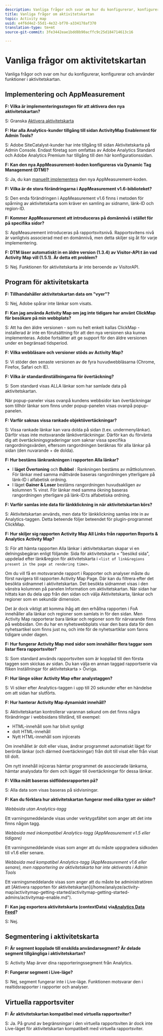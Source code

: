 ```yaml
---
description: Vanliga frågor och svar om hur du konfigurerar, konfigurerar och använder funktioner i aktivitetskartan.
title: Vanliga frågor om aktivitetskartan
topic: Activity map
uuid: e4f6d4e2-55d1-4e32-bf70-a334178af370
translation-type: tm+mt
source-git-commit: 3fe3442eae1bdd8b90acffc9c25d184714613c16

---
```



# Vanliga frågor om aktivitetskartan

Vanliga frågor och svar om hur du konfigurerar, konfigurerar och använder funktioner i aktivitetskartan.

## Implementering och AppMeasurement

**F: Vilka är implementeringsstegen för att aktivera den nya aktivitetskartan?**

S: Granska [Aktivera aktivitetskarta](/help/analyze/activity-map/activitymap-getting-started/activitymap-getting-started-admins/activitymap-enable.md)

**F: Har alla Analytics-kunder tillgång till sidan ActivityMap Enablement för Admin Tools?**

S: Adobe SiteCatalyst-kunder har inte tillgång till sidan Aktivitetskarta på Admin Console. Endast företag som omfattas av Adobe Analytics Standard och Adobe Analytics Premium har tillgång till den här konfigurationssidan.

**F: Kan den nya AppMeasurement-koden konfigureras via Dynamic Tag Management (DTM)?**

S: Ja, du kan [manuellt implementera](https://docs.adobe.com/content/help/en/dtm/using/tools/analytics-dtm.html) den nya AppMeasurement-koden.

**F: Vilka är de stora förändringarna i AppMeasurement v1.6-biblioteket?**

S: Den enda förändringen i AppMeasurement v1.6 finns i metoden för spårning av aktivitetskarta som kräver en samling av sidnamn, länk-ID och region-ID.

**F: Kommer AppMeasurement att introduceras på domännivå i stället för på specifika sidor?**

S: AppMeasurement introduceras på rapportsvitsnivå. Rapportsvitens nivå är vanligtvis associerad med en domännivå, men detta skiljer sig åt för varje implementering.

**F: DTM läser automatiskt in en äldre version (1.3.4) av Visitor-API:t än vad Activity Map vill (1.5.1). Är detta ett problem?**

S: Nej. Funktionen för aktivitetskarta är inte beroende av VisitorAPI.

## Program för aktivitetskarta

<!--**Q: How does Activity Map support Single-Page Applications (SPA)?**

A: 

* Every few seconds, Activity Map scans the web page, looking for changes to the page. ActivityMap finds new content on the page without needing a new page load, but this new content is always attributed to the first pageName found when the page loaded.

* Activity Map checks to see if the visibility of links that it knows about has changed. If a change in visibility is found, then the [Links On Page](/help/analyze/activity-map/activitymap-links-report.md) table's Present column for that link updates with **[!UICONTROL Displayed]** or **[!UICONTROL Hidden]**.

* When user interaction creates new content, any new elements that are found by AppMeasurement to be a link will be added to the **[!UICONTROL Links On Page]** table. Activity Map sends a new data request that includes these new links. The new links should appear in the **[!UICONTROL Links On Page]** table when the data request is handled by the UI.-->

**F: Tillhandahåller aktivitetskartan data om &quot;vyer&quot;?**

S: Nej, Adobe spårar inte länkar som visats.

**F: Kan jag använda Activity Map om jag inte tidigare har använt ClickMap för besökare på min webbplats?**

S: Att ha den äldre versionen - som nu helt enkelt kallas ClickMap - installerad är inte en förutsättning för att den nya versionen ska kunna implementeras. Adobe fortsätter att ge support för den äldre versionen under en begränsad tidsperiod.

**F: Vilka webbläsare och versioner stöds av Activity Map?**

S: Vi stöder den senaste versionen av de fyra huvudwebbläsarna (Chrome, Firefox, Safari och IE).

**F: Vilka är standardinställningarna för övertäckning?**

S: Som standard visas ALLA länkar som har samlade data på aktivitetskartan.

När popup-paneler visas ovanpå kundens webbsidor kan övertäckningar som tillhör länkar som finns under popup-panelen visas ovanpå popup-panelen.

**F: Varför saknas vissa rankade objektövertäckningar?**

S: Vissa rankade länkar kan vara dolda på sidan (t.ex. undermenylänkar). Därför visas inte motsvarande länkövertäckningar. Därför kan du förvänta dig att övertäckningsgraderingar som saknar vissa specifika rangordningsvärden, eftersom rangordningen beräknas för alla länkar på sidan (den nuvarande + de dolda).

**F: Hur bestäms länkrankningen i rapporten Alla länkar?**

* I **läget Övertoning** och **Bubbel** : Rankningen bestäms av måttkolumnen. För länkar med samma måttvärde baseras rangordningen ytterligare på länk-ID i alfabetisk ordning.
* I läget **Gainer &amp; Loser** bestäms rangordningen huvudsakligen av kolumnen % vinst. För länkar med samma ökning baseras rangordningen ytterligare på länk-ID:ts alfabetiska ordning.

**F: Varför samlas inte data för länkklickning in när aktivitetskartan körs?**

S: Aktivitetskartan används, men data för länkklickning samlas inte in av Analytics-taggen. Detta beteende följer beteendet för plugin-programmet ClickMap.

**F: Hur skiljer sig rapporten Activity Map All Links från rapporten Reports &amp; Analytics Activity Map?**

S: För att hämta rapporten Alla länkar i aktivitetskartan skapar vi en delningsbegäran enligt följande: Sida för aktivitetskarta = &quot;besökd sida&quot;, uppdelad efter länk&amp;region för aktivitetskarta i `<list of link&regions present in the page at rendering time>`.

Om du vill få en motsvarande rapport i Rapporter och analyser måste du först navigera till rapporten Activity Map Page. Där kan du filtrera efter det besökta sidnamnet i aktivitetskartan. Det besökta sidnamnet visas i den vänstra kolumnen på panelen Information om aktivitetskartan. När sidan har hittats kan du dela upp från den sidan och välja Aktivitetskarta, länkar och regioner som en sekundär dimension.

Det är dock viktigt att komma ihåg att den erhållna rapporten i FoA innehåller alla länkar och regioner som samlats in för den sidan. Men Activity Map rapporterar bara länkar och regioner som för närvarande finns på webbsidan. Om du har en nyhetswebbplats visar den bara data för den nyhetsartikel som finns just nu, och inte för de nyhetsartiklar som fanns tidigare under dagen.

**F: Hur fungerar Activity Map med sidor som innehåller flera taggar som listar flera rapportsviter?**

S: Som standard används rapportsviten som är kopplad till den första taggen som skickas av sidan. Du kan välja en annan taggad rapportserie via fliken Inställningar för aktivitetskarta > Övriga.

**F: Hur länge söker Activity Map efter analystaggen?**

S: Vi söker efter Analytics-taggen i upp till 20 sekunder efter en händelse om att sidan har slutförts.

**F: Hur hanterar Activity Map dynamiskt innehåll?**

S: Aktivitetskartan kontrollerar varannan sekund om det finns några förändringar i webbsidans tillstånd, till exempel:

* HTML-innehåll som har blivit synligt
* dolt HTML-innehåll
* Nytt HTML-innehåll som injicerats

Om innehållet är dolt eller visas, ändrar programmet automatiskt läget för berörda länkar (och därmed övertäckningar) från dolt till visat eller från visat till dolt.

Om nytt innehåll injiceras hämtar programmet de associerade länkarna, hämtar analysdata för dem och lägger till övertäckningar för dessa länkar.

**F: Vilka mått baseras sidflödesrapporten på?**

S: Alla data som visas baseras på sidvisningar.

**F: Kan du förklara hur aktivitetskartan fungerar med olika typer av sidor?**

*Webbsida utan Analytics-tagg*

Ett varningsmeddelande visas under verktygsfältet som anger att det inte finns någon tagg.

*Webbsida med inkompatibel Analytics-tagg (AppMeasurement v1.5 eller tidigare)*

Ett varningsmeddelande visas som anger att du måste uppgradera sidkoden till v1.6 eller senare.

*Webbsida med kompatibel Analytics-tagg (AppMeasurement v1.6 eller senare), men rapportering av aktivitetskarta har inte aktiverats i Admin Tools*

Ett varningsmeddelande visas som anger att du måste be administratören att \[Aktivera rapporten för aktivitetskartan\](/home/analyze/activity-map/activitymap-getting-started/activitymap-getting-started-admins/activitymap-enable.md&quot;).

**F: Kan jag exportera aktivitetskarta (contextData) via[Analytics Data Feed](https://docs.adobe.com/content/help/en/analytics/export/analytics-data-feed/data-feed-overview.html)?**

S: Nej.

## Segmentering i aktivitetskarta

**F: Är segment kopplade till enskilda användarsegment? Är delade segment tillgängliga i aktivitetskartan?**

S: Activity Map ärver dina rapporteringssegment från Analytics.

**F: Fungerar segment i Live-läge?**

S: Nej, segment fungerar inte i Live-läge. Funktionen motsvarar den i realtidsrapporter i rapporter och analyser.

## Virtuella rapportsviter

**F: Är aktivitetskartan kompatibel med virtuella rapportsviter?**

S: Ja. På grund av begränsningar i den virtuella rapportsviten är dock inte Live-läget för aktivitetskartan kompatibelt med virtuella rapportsviter.
